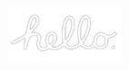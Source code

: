 <a href="https://www.youtube.com/watch?v=2B-XwPjn9YY">
    <div align="center">
        <img src="./images/hello.png" alt="Macintosh hello" width="200"/>
    </div>
</a>
